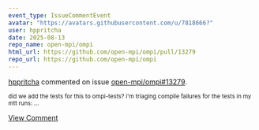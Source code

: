 ```yaml
---
event_type: IssueCommentEvent
avatar: "https://avatars.githubusercontent.com/u/7818666?"
user: hppritcha
date: 2025-08-13
repo_name: open-mpi/ompi
html_url: https://github.com/open-mpi/ompi/pull/13279
repo_url: https://github.com/open-mpi/ompi
---
```


<a href='https://github.com/hppritcha' target='_blank'>hppritcha</a> commented on issue <a href='https://github.com/open-mpi/ompi/pull/13279' target='_blank'>open-mpi/ompi#13279</a>.

<small>did we add the tests for this to ompi-tests?  i'm triaging compile failures for the tests in my mtt runs:...</small>

<a href='https://github.com/open-mpi/ompi/pull/13279' target='_blank'>View Comment</a>